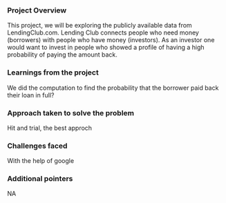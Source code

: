 ### Project Overview

 This project, we will be exploring the publicly available data from LendingClub.com. Lending Club connects people who need money (borrowers) with people who have money (investors). As an investor one would want to invest in people who showed a profile of having a high probability of paying the amount back.


### Learnings from the project

 We did the computation to find the probability that the borrower paid back their loan in full?


### Approach taken to solve the problem

 Hit and trial, the best approch


### Challenges faced

 With the help of google


### Additional pointers

 NA


